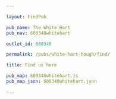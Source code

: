 ```yaml
---

layout: FindPub

pub_name: The White Hart
pub_nav: 680340whitehart

outlet_id: 680340

permalink: /pubs/white-hart-hough/find/

title: Find us here

pub_map: 680340whitehart.js
pub_map_json: 680340whitehart.json

---
```


